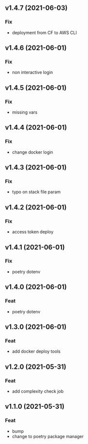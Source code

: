 ## v1.4.7 (2021-06-03)

### Fix

- deployment from CF to AWS CLI

## v1.4.6 (2021-06-01)

### Fix

- non interactive login

## v1.4.5 (2021-06-01)

### Fix

- missing vars

## v1.4.4 (2021-06-01)

### Fix

- change docker login

## v1.4.3 (2021-06-01)

### Fix

- typo on stack file param

## v1.4.2 (2021-06-01)

### Fix

- access token deploy

## v1.4.1 (2021-06-01)

### Fix

- poetry dotenv

## v1.4.0 (2021-06-01)

### Feat

- poetry dotenv

## v1.3.0 (2021-06-01)

### Feat

- add docker deploy tools

## v1.2.0 (2021-05-31)

### Feat

- add complexity check job

## v1.1.0 (2021-05-31)

### Feat

- bump
- change to poetry package manager
